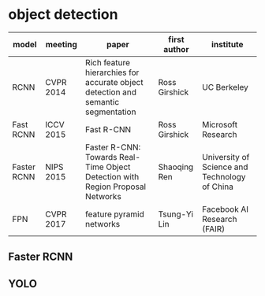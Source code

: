 # object detection

| model | meeting | paper | first author | institute |
| - | - | - | - | - |
| RCNN | CVPR 2014 | Rich feature hierarchies for accurate object detection and semantic segmentation | Ross Girshick | UC Berkeley |
| Fast RCNN | ICCV 2015 | Fast R-CNN | Ross Girshick | Microsoft Research |
| Faster RCNN | NIPS 2015 | Faster R-CNN: Towards Real-Time Object Detection with Region Proposal Networks | Shaoqing Ren | University of Science and Technology of China |
| FPN | CVPR 2017 | feature pyramid networks | Tsung-Yi Lin | Facebook AI Research (FAIR) |

## Faster RCNN

## YOLO